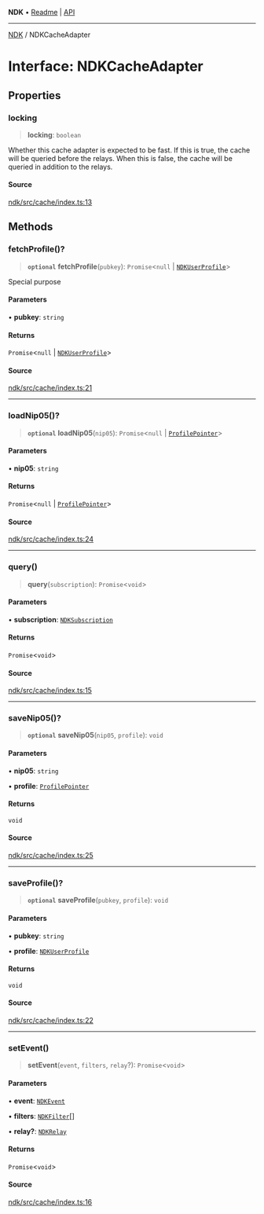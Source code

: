 **NDK** • [Readme](../README.md) \| [API](../globals.md)

***

[NDK](../README.md) / NDKCacheAdapter

# Interface: NDKCacheAdapter

## Properties

### locking

> **locking**: `boolean`

Whether this cache adapter is expected to be fast.
If this is true, the cache will be queried before the relays.
When this is false, the cache will be queried in addition to the relays.

#### Source

[ndk/src/cache/index.ts:13](https://github.com/nostr-dev-kit/ndk/blob/d04eef3/ndk/src/cache/index.ts#L13)

## Methods

### fetchProfile()?

> **`optional`** **fetchProfile**(`pubkey`): `Promise`\<`null` \| [`NDKUserProfile`](NDKUserProfile.md)\>

Special purpose

#### Parameters

• **pubkey**: `string`

#### Returns

`Promise`\<`null` \| [`NDKUserProfile`](NDKUserProfile.md)\>

#### Source

[ndk/src/cache/index.ts:21](https://github.com/nostr-dev-kit/ndk/blob/d04eef3/ndk/src/cache/index.ts#L21)

***

### loadNip05()?

> **`optional`** **loadNip05**(`nip05`): `Promise`\<`null` \| [`ProfilePointer`](../type-aliases/ProfilePointer.md)\>

#### Parameters

• **nip05**: `string`

#### Returns

`Promise`\<`null` \| [`ProfilePointer`](../type-aliases/ProfilePointer.md)\>

#### Source

[ndk/src/cache/index.ts:24](https://github.com/nostr-dev-kit/ndk/blob/d04eef3/ndk/src/cache/index.ts#L24)

***

### query()

> **query**(`subscription`): `Promise`\<`void`\>

#### Parameters

• **subscription**: [`NDKSubscription`](../classes/NDKSubscription.md)

#### Returns

`Promise`\<`void`\>

#### Source

[ndk/src/cache/index.ts:15](https://github.com/nostr-dev-kit/ndk/blob/d04eef3/ndk/src/cache/index.ts#L15)

***

### saveNip05()?

> **`optional`** **saveNip05**(`nip05`, `profile`): `void`

#### Parameters

• **nip05**: `string`

• **profile**: [`ProfilePointer`](../type-aliases/ProfilePointer.md)

#### Returns

`void`

#### Source

[ndk/src/cache/index.ts:25](https://github.com/nostr-dev-kit/ndk/blob/d04eef3/ndk/src/cache/index.ts#L25)

***

### saveProfile()?

> **`optional`** **saveProfile**(`pubkey`, `profile`): `void`

#### Parameters

• **pubkey**: `string`

• **profile**: [`NDKUserProfile`](NDKUserProfile.md)

#### Returns

`void`

#### Source

[ndk/src/cache/index.ts:22](https://github.com/nostr-dev-kit/ndk/blob/d04eef3/ndk/src/cache/index.ts#L22)

***

### setEvent()

> **setEvent**(`event`, `filters`, `relay`?): `Promise`\<`void`\>

#### Parameters

• **event**: [`NDKEvent`](../classes/NDKEvent.md)

• **filters**: [`NDKFilter`](../type-aliases/NDKFilter.md)[]

• **relay?**: [`NDKRelay`](../classes/NDKRelay.md)

#### Returns

`Promise`\<`void`\>

#### Source

[ndk/src/cache/index.ts:16](https://github.com/nostr-dev-kit/ndk/blob/d04eef3/ndk/src/cache/index.ts#L16)
